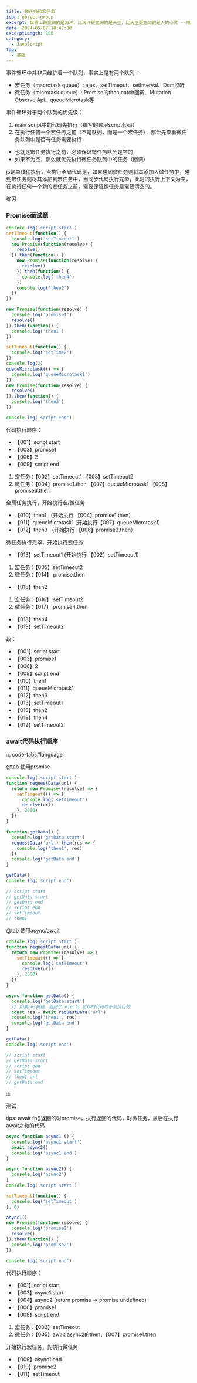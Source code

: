 ```yaml
---
title: 微任务和宏任务
icon: object-group
excerpt: 世界上最宽阔的是海洋，比海洋更宽阔的是天空，比天空更宽阔的是人的心灵 --雨果（法国）
date: 2024-05-07 18:42:00
excerptLength: 100
category:
  - JavaScript
tag:
  - 基础
---
```


事件循环中并非只维护着一个队列，事实上是有两个队列：

+ 宏任务（macrotask queue）: ajax、setTimeout、setInterval、Dom监听
+ 微任务（microtask queue）: Promise的then,catch回调、Mutation Observe Api、queueMicrotask等

事件循环对于两个队列的优先级：
1. main script中的代码先执行（编写的顶层script代码）
2. 在执行任何一个宏任务之前（不是队列，而是一个宏任务），都会先查看微任务队列中是否有任务需要执行
  + 也就是宏任务执行之前，必须保证微任务队列是空的
  + 如果不为空，那么就优先执行微任务队列中的任务（回调）

js是单线程执行，当执行全局代码是，如果碰到微任务则将其添加入微任务中，碰到宏任务则将其添加到宏任务中，当同步代码执行完毕，此时的执行上下文为空，在执行任何一个新的宏任务之前，需要保证微任务是需要清空的。

练习

### Promise面试题

```js
console.log('script start')
setTimeout(function() {
  console.log('setTimeout1')
  new Promise(function(resolve) {
    resolve()
  }).then(function() {
    new Promise(function(resolve) {
      resolve()
    }).then(function() {
      console.log('then4')
    })
    console.log('then2')
  })
})

new Promise(function(resolve) {
  console.log('promise1')
  resolve()
}).then(function() {
  console.log('then1')
})

setTimeout(function() {
  console.log('setTime2')
})
console.log(2)
queueMicrotask(() => {
  console.log('queueMicrotask1')
})
new Promise(function(resolve) {
  resolve()
}).then(function() {
  console.log('then3')
})

console.log('script end')
```

代码执行顺序：

+ 【001】script start
+ 【003】promise1
+ 【006】2
+ 【009】script end

1. 宏任务：【002】setTimeout1 【005】setTimeout2
2. 微任务：【004】promise1.then 【007】queueMicrotask1 【008】promise3.then

全局任务执行，开始执行宏/微任务

+ 【010】then1 （开始执行 【004】promise1.then）
+ 【011】queueMicrotask1 (开始执行【007】queueMicrotask1)
+ 【012】then3 （开始执行 【008】promise3.then）

微任务执行完毕，开始执行宏任务

+ 【013】setTimeout1 (开始执行 【002】setTimeout1)

1. 宏任务：【005】setTimeout2
2. 微任务：【014】 promise.then

+ 【015】then2

1. 宏任务：【016】 setTimeout2
2. 微任务：【017】 promise4.then

+ 【018】then4
+ 【019】setTimeout2

故：
+ 【001】script start
+ 【003】promise1
+ 【006】2
+ 【009】script end
+ 【010】then1
+ 【011】queueMicrotask1
+ 【012】then3
+ 【013】setTimeout1
+ 【015】then2
+ 【018】then4
+ 【019】setTimeout2

### await代码执行顺序

::: code-tabs#language

@tab 使用promise
```js
console.log('script start')
function requestData(url) {
  return new Promise((resolve) => {
    setTimeout(() => {
      console.log('setTimeout')
      resolve(url)
    }, 2000)
  })
}

function getData() {
  console.log('getData start')
  requestData('url').then(res => {
    console.log('then1', res)
  })
  console.log('getData end')
}

getData()
console.log('script end')

// script start
// getData start
// getData end
// script end
// setTimeout
// then1
```

@tab 使用async/await

```js
console.log('script start')
function requestData(url) {
  return new Promise((resolve) => {
    setTimeout(() => {
      console.log('setTimeout')
      resolve(url)
    }, 2000)
  })
}

async function getData() {
  console.log('getData start')
  // 如果res报错，返回了reject，后续的代码时不会执行的
  const res = await requestData('url')
  console.log('then1', res)
  console.log('getData end')
}

getData()
console.log('script end')

// script start
// getData start
// script end
// setTimeout
// then1 url
// getData end
```
:::

测试

tips: await fn()返回的时promise，执行返回的代码，时微任务，最后在执行await之和的代码

```js
async function async1 () {
  console.log('async1 start')
  await async2()
  console.log('async1 end')
}

async function async2() {
  console.log('async2')
}
console.log('script start')

setTimeout(function() {
  console.log('setTimeout')
}, 0)

async1()
new Promise(function(resolve) {
  console.log('promise1')
  resolve()
}).then(function() {
  console.log('promise2')
})

console.log('script end')
```

代码执行顺序：

+ 【001】script start
+ 【003】async1 start
+ 【004】async2 (return promise => promise undefined)
+ 【006】promise1
+ 【008】script end

1. 宏任务：【002】setTimeout
2. 微任务：【005】await async2的then、【007】promise1.then

开始执行宏任务，先执行微任务

+ 【009】async1 end
+ 【010】promise2
+ 【011】setTimeout